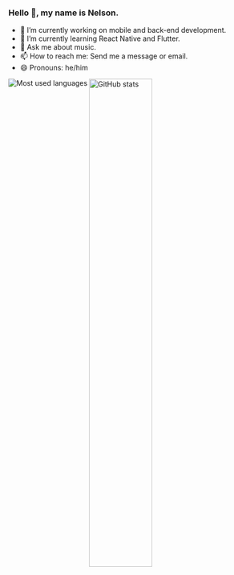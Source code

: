 ### Hello 👋, my name is Nelson.

<!--
**NelsonJTSM/NelsonJTSM** is a ✨ _special_ ✨ repository because its `README.md` (this file) appears on your GitHub profile.

Here are some ideas to get you started:

- 🔭 I’m currently working on ...
- 🌱 I’m currently learning ...
- 👯 I’m looking to collaborate on ...
- 🤔 I’m looking for help with ...
- 💬 Ask me about ...
- 📫 How to reach me: ...
- 😄 Pronouns: ...
- ⚡ Fun fact: ...
-->

- 🔭 I’m currently working on mobile and back-end development.
- 🌱 I’m currently learning React Native and Flutter.
- 💬 Ask me about music.
- 📫 How to reach me: Send me a message or email.
- 😄 Pronouns: he/him

<p>
  <img align="center" src="https://github-readme-stats.vercel.app/api?username=NelsonJTSM&show_icons=true&count_private=true" alt="GitHub stats" width="50%" />
  <img align="left" src="https://github-readme-stats.vercel.app/api/top-langs/?username=NelsonJTSM&layout=compact&langs_count=6" alt="Most used languages" />
</p>
